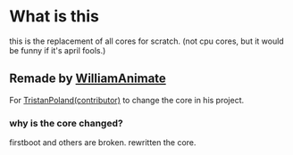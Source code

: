 # What is this
this is the replacement of all cores for scratch. (not cpu cores, but it would be funny if it's april fools.)
## Remade by [WilliamAnimate](https://scratch.mit.edu/users/william_animate)
For [TristanPoland(contributor)](https://scratch.mit.edu/users/programer126) to change the core in his project.
### why is the core changed?
firstboot and others are broken. rewritten the core.
